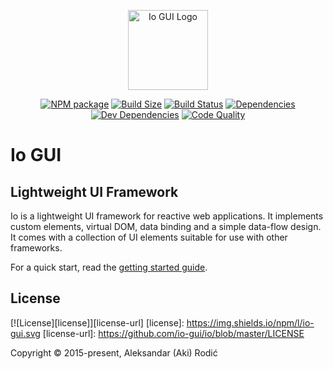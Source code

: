 <p align="center"><a href="https://io-gui.dev" target="_blank" rel="noopener noreferrer"><img width="128" src="https://io-gui.dev/images/logo/io-logo.svg" alt="Io GUI Logo"></a></p>

<p align="center">
<a href="https://www.npmjs.com/package/io-gui"><img src="https://img.shields.io/npm/v/io-gui.svg" alt="NPM package" /></a>
<a href="https://bundlephobia.com/result?p=io-gui"><img src="https://badgen.net/bundlephobia/minzip/io-gui" alt="Build Size" /></a>
<a href="https://travis-ci.org/io-gui/io"><img src="https://travis-ci.org/io-gui/io.svg?branch=dev" alt="Build Status" /></a>
<a href="https://david-dm.org/io-gui/io"><img src="https://img.shields.io/david/io-gui/io.svg" alt="Dependencies" /></a>
<a href="https://david-dm.org/io-gui/io?type=dev"><img src="https://img.shields.io/david/dev/io-gui/io.svg" alt="Dev Dependencies" /></a>
<a href="https://lgtm.com/projects/g/io-gui/io/context:javascript"><img src="https://img.shields.io/lgtm/grade/javascript/g/io-gui/io.svg?label=code%20quality" alt="Code Quality" /></a>
</p>

# Io GUI

## Lightweight UI Framework

Io is a lightweight UI framework for reactive web applications. It implements custom elements, virtual DOM, data binding and a simple data-flow design. It comes with a collection of UI elements suitable for use with other frameworks.

For a quick start, read the [getting started guide](https://io-gui.dev/#page=docs).

## License

[![License][license]][license-url]
[license]: https://img.shields.io/npm/l/io-gui.svg
[license-url]: https://github.com/io-gui/io/blob/master/LICENSE

Copyright © 2015-present, Aleksandar (Aki) Rodić
